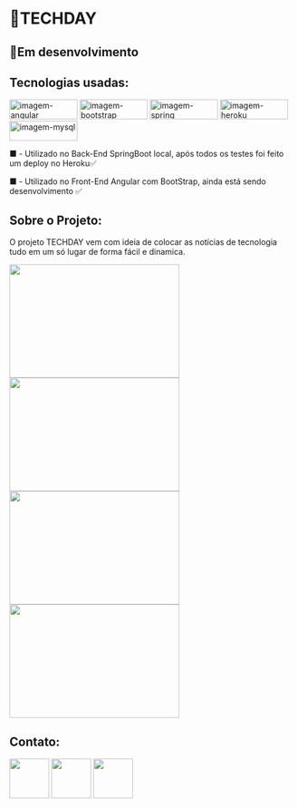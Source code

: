 # 📝TECHDAY
<h2>📰Em desenvolvimento</h2>
<h2>Tecnologias usadas:</h2>
<div>
<img src="https://img.shields.io/badge/Angular-DD0031?style=for-the-badge&logo=angular&logoColor=white" alt="imagem-angular" width="120px" height="35px">
<img src="https://img.shields.io/badge/Bootstrap-563D7C?style=for-the-badge&logo=bootstrap&logoColor=white" alt="imagem-bootstrap" width="120px" height="35px">
<img src="https://img.shields.io/badge/Spring-6DB33F?style=for-the-badge&logo=spring&logoColor=white" alt="imagem-spring" width="120px" height="35px">
<img src="https://img.shields.io/badge/Heroku-430098?style=for-the-badge&logo=heroku&logoColor=white" alt="imagem-heroku" width="120px" height="35px">
<img src="https://img.shields.io/badge/MySQL-00000F?style=for-the-badge&logo=mysql&logoColor=whit" alt="imagem-mysql" width="120px" height="35px">
<p>■ - Utilizado no Back-End SpringBoot local, após todos os testes foi feito um deploy no Heroku✅</p>
<p>■ - Utilizado no Front-End Angular com BootStrap, ainda está sendo desenvolvimento ✅</p>
</div>

<h2>Sobre o Projeto:</h2>
<p>O projeto TECHDAY vem com ideia de colocar as notícias de tecnologia tudo em um só lugar de forma fácil e dinamica.</p>

<div>
<img src="https://i.imgur.com/bYkgn3s.png" alt="" width="300px" height="200px">
<img src="https://i.imgur.com/oaRsgts.png" alt="" width="300px" height="200px">
<img src="https://i.imgur.com/c0NTsFd.png" alt="" width="300px" height="200px">
<img src="https://i.imgur.com/7OWFANG.png" alt="" width="300px" height="200px">
</div>

<h2>Contato:</h2>
<div>
  <a href="https://linktr.ee/BruRaptor" target="_blank"><img src="https://img.icons8.com/color/480/linktree.png"alt="" width="70px" height="70px"></a>
  <a href="https://www.linkedin.com/in/bruno-kyo/" target="_blank"><img src="https://www.logo.wine/a/logo/LinkedIn/LinkedIn-Icon-Logo.wine.svg"alt="" width="70px" height="70px"></a>
  <a href="https://www.instagram.com/brutechofc/" target="_blank"><img src="https://www.logo.wine/a/logo/Instagram/Instagram-Logo.wine.svg"alt="" width="70px" height="70px"></a>
</div>
